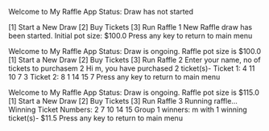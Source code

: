 Welcome to My Raffle App
Status: Draw has not started

[1] Start a New Draw
[2] Buy Tickets
[3] Run Raffle
1
New Raffle draw has been started. Initial pot size: $100.0
Press any key to return to main menu

Welcome to My Raffle App
Status: Draw is ongoing. Raffle pot size is $100.0
[1] Start a New Draw
[2] Buy Tickets
[3] Run Raffle
2
Enter your name, no of tickets to purchasem
2
Hi m, you have purchased 2 ticket(s)-
Ticket 1: 4 11 10 7 3
Ticket 2: 8 1 14 15 7
Press any key to return to main menu

Welcome to My Raffle App
Status: Draw is ongoing. Raffle pot size is $115.0
[1] Start a New Draw
[2] Buy Tickets
[3] Run Raffle
3
Running raffle...
Winning Ticket Numbers: 2 7 10 14 15
Group 1 winners:
m with 1 winning ticket(s)- $11.5
Press any key to return to main menu
